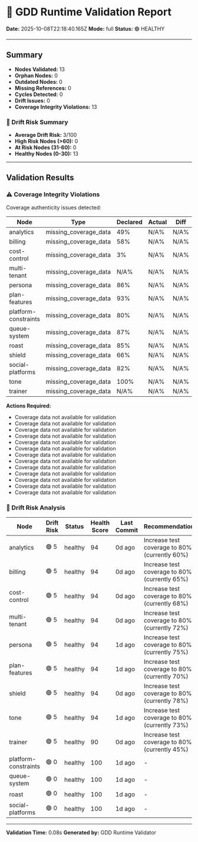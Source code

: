 # 🧩 GDD Runtime Validation Report

**Date:** 2025-10-08T22:18:40.165Z
**Mode:** full
**Status:** 🟢 HEALTHY

---

## Summary

- **Nodes Validated:** 13
- **Orphan Nodes:** 0
- **Outdated Nodes:** 0
- **Missing References:** 0
- **Cycles Detected:** 0
- **Drift Issues:** 0
- **Coverage Integrity Violations:** 13

### 🔮 Drift Risk Summary

- **Average Drift Risk:** 3/100
- **High Risk Nodes (>60):** 0
- **At Risk Nodes (31-60):** 0
- **Healthy Nodes (0-30):** 13

---

## Validation Results

### ⚠️ Coverage Integrity Violations

Coverage authenticity issues detected:

| Node | Type | Declared | Actual | Diff | Severity |
|------|------|----------|--------|------|----------|
| analytics | missing_coverage_data | 49% | N/A% | N/A% | warning |
| billing | missing_coverage_data | 58% | N/A% | N/A% | warning |
| cost-control | missing_coverage_data | 3% | N/A% | N/A% | warning |
| multi-tenant | missing_coverage_data | N/A% | N/A% | N/A% | warning |
| persona | missing_coverage_data | 86% | N/A% | N/A% | warning |
| plan-features | missing_coverage_data | 93% | N/A% | N/A% | warning |
| platform-constraints | missing_coverage_data | 80% | N/A% | N/A% | warning |
| queue-system | missing_coverage_data | 87% | N/A% | N/A% | warning |
| roast | missing_coverage_data | 85% | N/A% | N/A% | warning |
| shield | missing_coverage_data | 66% | N/A% | N/A% | warning |
| social-platforms | missing_coverage_data | 82% | N/A% | N/A% | warning |
| tone | missing_coverage_data | 100% | N/A% | N/A% | warning |
| trainer | missing_coverage_data | N/A% | N/A% | N/A% | warning |

**Actions Required:**
- Coverage data not available for validation
- Coverage data not available for validation
- Coverage data not available for validation
- Coverage data not available for validation
- Coverage data not available for validation
- Coverage data not available for validation
- Coverage data not available for validation
- Coverage data not available for validation
- Coverage data not available for validation
- Coverage data not available for validation
- Coverage data not available for validation
- Coverage data not available for validation
- Coverage data not available for validation

### 🔮 Drift Risk Analysis

| Node | Drift Risk | Status | Health Score | Last Commit | Recommendations |
|------|------------|--------|--------------|-------------|-----------------|
| analytics | 🟢 5 | healthy | 94 | 0d ago | Increase test coverage to 80%+ (currently 60%) |
| billing | 🟢 5 | healthy | 94 | 0d ago | Increase test coverage to 80%+ (currently 65%) |
| cost-control | 🟢 5 | healthy | 94 | 0d ago | Increase test coverage to 80%+ (currently 68%) |
| multi-tenant | 🟢 5 | healthy | 94 | 0d ago | Increase test coverage to 80%+ (currently 72%) |
| persona | 🟢 5 | healthy | 94 | 1d ago | Increase test coverage to 80%+ (currently 75%) |
| plan-features | 🟢 5 | healthy | 94 | 1d ago | Increase test coverage to 80%+ (currently 70%) |
| shield | 🟢 5 | healthy | 94 | 0d ago | Increase test coverage to 80%+ (currently 78%) |
| tone | 🟢 5 | healthy | 94 | 1d ago | Increase test coverage to 80%+ (currently 73%) |
| trainer | 🟢 5 | healthy | 90 | 0d ago | Increase test coverage to 80%+ (currently 45%) |
| platform-constraints | 🟢 0 | healthy | 100 | 1d ago | - |
| queue-system | 🟢 0 | healthy | 100 | 1d ago | - |
| roast | 🟢 0 | healthy | 100 | 1d ago | - |
| social-platforms | 🟢 0 | healthy | 100 | 1d ago | - |

---

**Validation Time:** 0.08s
**Generated by:** GDD Runtime Validator
